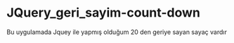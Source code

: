JQuery_geri_sayim-count-down
============================

Bu uygulamada  Jquey ile yapmış olduğum  20 den geriye sayan sayaç vardır
